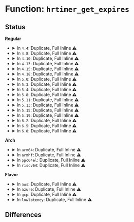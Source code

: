 # Function: <code>hrtimer_get_expires</code>

## Status
<b>Regular</b>
<ul>
<li>
<details>
<summary>In <code>4.4</code>: Duplicate, Full Inline ⚠️</summary>

**Collision:** Static Duplication

**Inline:** Full

**Transformation:** False

**Instances:**

```
In kernel/softirq.c (0)
Location: include/linux/hrtimer.h:247
Inline: True
```
```
In kernel/signal.c (0)
Location: include/linux/hrtimer.h:247
Inline: True
```
```
In kernel/sched/core.c (0)
Location: include/linux/hrtimer.h:247
Inline: True
```
```
In kernel/sched/fair.c (0)
Location: include/linux/hrtimer.h:247
Inline: True
```
```
In kernel/sched/rt.c (0)
Location: include/linux/hrtimer.h:247
Inline: True
```
```
In kernel/locking/rtmutex.c (0)
Location: include/linux/hrtimer.h:247
Inline: True
```
```
In kernel/time/timer.c (0)
Location: include/linux/hrtimer.h:247
Inline: True
```
```
In kernel/time/hrtimer.c (0)
Location: include/linux/hrtimer.h:247
Inline: True
```
```
In kernel/time/posix-timers.c (0)
Location: include/linux/hrtimer.h:247
Inline: True
```
```
In kernel/time/timer_list.c (0)
Location: include/linux/hrtimer.h:247
Inline: True
```
```
In kernel/time/alarmtimer.c (0)
Location: include/linux/hrtimer.h:247
Inline: True
```
```
In kernel/time/tick-sched.c (0)
Location: include/linux/hrtimer.h:247
Inline: True
```
```
In kernel/futex.c (0)
Location: include/linux/hrtimer.h:247
Inline: True
```
```
In kernel/events/core.c (0)
Location: include/linux/hrtimer.h:247
Inline: True
```
```
In fs/timerfd.c (0)
Location: include/linux/hrtimer.h:247
Inline: True
```
</details>
</li>
<li>
<details>
<summary>In <code>4.8</code>: Duplicate, Full Inline ⚠️</summary>

**Collision:** Static Duplication

**Inline:** Full

**Transformation:** False

**Instances:**

```
In kernel/softirq.c (0)
Location: include/linux/hrtimer.h:247
Inline: True
```
```
In kernel/signal.c (0)
Location: include/linux/hrtimer.h:247
Inline: True
```
```
In kernel/sched/core.c (0)
Location: include/linux/hrtimer.h:247
Inline: True
```
```
In kernel/sched/fair.c (0)
Location: include/linux/hrtimer.h:247
Inline: True
```
```
In kernel/sched/rt.c (0)
Location: include/linux/hrtimer.h:247
Inline: True
```
```
In kernel/locking/rtmutex.c (0)
Location: include/linux/hrtimer.h:247
Inline: True
```
```
In kernel/time/timer.c (0)
Location: include/linux/hrtimer.h:247
Inline: True
```
```
In kernel/time/hrtimer.c (0)
Location: include/linux/hrtimer.h:247
Inline: True
```
```
In kernel/time/posix-timers.c (0)
Location: include/linux/hrtimer.h:247
Inline: True
```
```
In kernel/time/timer_list.c (0)
Location: include/linux/hrtimer.h:247
Inline: True
```
```
In kernel/time/alarmtimer.c (0)
Location: include/linux/hrtimer.h:247
Inline: True
```
```
In kernel/time/tick-sched.c (0)
Location: include/linux/hrtimer.h:247
Inline: True
```
```
In kernel/futex.c (0)
Location: include/linux/hrtimer.h:247
Inline: True
```
```
In kernel/events/core.c (0)
Location: include/linux/hrtimer.h:247
Inline: True
```
```
In fs/timerfd.c (0)
Location: include/linux/hrtimer.h:247
Inline: True
```
</details>
</li>
<li>
<details>
<summary>In <code>4.10</code>: Duplicate, Full Inline ⚠️</summary>

**Collision:** Static Duplication

**Inline:** Full

**Transformation:** False

**Instances:**

```
In kernel/softirq.c (0)
Location: include/linux/hrtimer.h:247
Inline: True
```
```
In kernel/signal.c (0)
Location: include/linux/hrtimer.h:247
Inline: True
```
```
In kernel/sched/core.c (0)
Location: include/linux/hrtimer.h:247
Inline: True
```
```
In kernel/sched/fair.c (0)
Location: include/linux/hrtimer.h:247
Inline: True
```
```
In kernel/sched/rt.c (0)
Location: include/linux/hrtimer.h:247
Inline: True
```
```
In kernel/locking/rtmutex.c (0)
Location: include/linux/hrtimer.h:247
Inline: True
```
```
In kernel/time/timer.c (0)
Location: include/linux/hrtimer.h:247
Inline: True
```
```
In kernel/time/hrtimer.c (0)
Location: include/linux/hrtimer.h:247
Inline: True
```
```
In kernel/time/timer_list.c (0)
Location: include/linux/hrtimer.h:247
Inline: True
```
```
In kernel/time/alarmtimer.c (0)
Location: include/linux/hrtimer.h:247
Inline: True
```
```
In kernel/time/posix-timers.c (0)
Location: include/linux/hrtimer.h:247
Inline: True
```
```
In kernel/time/tick-sched.c (0)
Location: include/linux/hrtimer.h:247
Inline: True
```
```
In kernel/futex.c (0)
Location: include/linux/hrtimer.h:247
Inline: True
```
```
In kernel/events/core.c (0)
Location: include/linux/hrtimer.h:247
Inline: True
```
```
In fs/timerfd.c (0)
Location: include/linux/hrtimer.h:247
Inline: True
```
```
In block/blk-mq.c (0)
Location: include/linux/hrtimer.h:247
Inline: True
```
</details>
</li>
<li>
<details>
<summary>In <code>4.13</code>: Duplicate, Full Inline ⚠️</summary>

**Collision:** Static Duplication

**Inline:** Full

**Transformation:** False

**Instances:**

```
In kernel/softirq.c (0)
Location: include/linux/hrtimer.h:235
Inline: True
```
```
In kernel/signal.c (0)
Location: include/linux/hrtimer.h:235
Inline: True
```
```
In kernel/sched/core.c (0)
Location: include/linux/hrtimer.h:235
Inline: True
```
```
In kernel/sched/fair.c (0)
Location: include/linux/hrtimer.h:235
Inline: True
```
```
In kernel/sched/rt.c (0)
Location: include/linux/hrtimer.h:235
Inline: True
```
```
In kernel/locking/rtmutex.c (0)
Location: include/linux/hrtimer.h:235
Inline: True
```
```
In kernel/time/timer.c (0)
Location: include/linux/hrtimer.h:235
Inline: True
```
```
In kernel/time/hrtimer.c (0)
Location: include/linux/hrtimer.h:235
Inline: True
```
```
In kernel/time/timer_list.c (0)
Location: include/linux/hrtimer.h:235
Inline: True
```
```
In kernel/time/alarmtimer.c (0)
Location: include/linux/hrtimer.h:235
Inline: True
```
```
In kernel/time/posix-timers.c (0)
Location: include/linux/hrtimer.h:235
Inline: True
```
```
In kernel/time/tick-sched.c (0)
Location: include/linux/hrtimer.h:235
Inline: True
```
```
In kernel/futex.c (0)
Location: include/linux/hrtimer.h:235
Inline: True
```
```
In kernel/events/core.c (0)
Location: include/linux/hrtimer.h:235
Inline: True
```
```
In fs/timerfd.c (0)
Location: include/linux/hrtimer.h:235
Inline: True
```
```
In block/blk-mq.c (0)
Location: include/linux/hrtimer.h:235
Inline: True
```
</details>
</li>
<li>
<details>
<summary>In <code>4.15</code>: Duplicate, Full Inline ⚠️</summary>

**Collision:** Static Duplication

**Inline:** Full

**Transformation:** False

**Instances:**

```
In kernel/softirq.c (0)
Location: include/linux/hrtimer.h:235
Inline: True
```
```
In kernel/signal.c (0)
Location: include/linux/hrtimer.h:235
Inline: True
```
```
In kernel/sched/core.c (0)
Location: include/linux/hrtimer.h:235
Inline: True
```
```
In kernel/sched/fair.c (0)
Location: include/linux/hrtimer.h:235
Inline: True
```
```
In kernel/sched/rt.c (0)
Location: include/linux/hrtimer.h:235
Inline: True
```
```
In kernel/locking/rtmutex.c (0)
Location: include/linux/hrtimer.h:235
Inline: True
```
```
In kernel/time/timer.c (0)
Location: include/linux/hrtimer.h:235
Inline: True
```
```
In kernel/time/hrtimer.c (0)
Location: include/linux/hrtimer.h:235
Inline: True
```
```
In kernel/time/timer_list.c (0)
Location: include/linux/hrtimer.h:235
Inline: True
```
```
In kernel/time/alarmtimer.c (0)
Location: include/linux/hrtimer.h:235
Inline: True
```
```
In kernel/time/posix-timers.c (0)
Location: include/linux/hrtimer.h:235
Inline: True
```
```
In kernel/time/tick-sched.c (0)
Location: include/linux/hrtimer.h:235
Inline: True
```
```
In kernel/futex.c (0)
Location: include/linux/hrtimer.h:235
Inline: True
```
```
In kernel/events/core.c (0)
Location: include/linux/hrtimer.h:235
Inline: True
```
```
In fs/timerfd.c (0)
Location: include/linux/hrtimer.h:235
Inline: True
```
```
In block/blk-mq.c (0)
Location: include/linux/hrtimer.h:235
Inline: True
```
</details>
</li>
<li>
<details>
<summary>In <code>4.18</code>: Duplicate, Full Inline ⚠️</summary>

**Collision:** Static Duplication

**Inline:** Full

**Transformation:** False

**Instances:**

```
In kernel/softirq.c (0)
Location: include/linux/hrtimer.h:259
Inline: True
```
```
In kernel/signal.c (0)
Location: include/linux/hrtimer.h:259
Inline: True
```
```
In kernel/sched/core.c (0)
Location: include/linux/hrtimer.h:259
Inline: True
```
```
In kernel/sched/fair.c (0)
Location: include/linux/hrtimer.h:259
Inline: True
```
```
In kernel/sched/rt.c (0)
Location: include/linux/hrtimer.h:259
Inline: True
```
```
In kernel/locking/rtmutex.c (0)
Location: include/linux/hrtimer.h:259
Inline: True
```
```
In kernel/time/timer.c (0)
Location: include/linux/hrtimer.h:259
Inline: True
```
```
In kernel/time/hrtimer.c (0)
Location: include/linux/hrtimer.h:259
Inline: True
```
```
In kernel/time/timer_list.c (0)
Location: include/linux/hrtimer.h:259
Inline: True
```
```
In kernel/time/alarmtimer.c (0)
Location: include/linux/hrtimer.h:259
Inline: True
```
```
In kernel/time/posix-timers.c (0)
Location: include/linux/hrtimer.h:259
Inline: True
```
```
In kernel/time/tick-sched.c (0)
Location: include/linux/hrtimer.h:259
Inline: True
```
```
In kernel/futex.c (0)
Location: include/linux/hrtimer.h:259
Inline: True
```
```
In kernel/events/core.c (0)
Location: include/linux/hrtimer.h:259
Inline: True
```
```
In fs/timerfd.c (0)
Location: include/linux/hrtimer.h:259
Inline: True
```
```
In block/blk-mq.c (0)
Location: include/linux/hrtimer.h:259
Inline: True
```
</details>
</li>
<li>
<details>
<summary>In <code>5.0</code>: Duplicate, Full Inline ⚠️</summary>

**Collision:** Static Duplication

**Inline:** Full

**Transformation:** False

**Instances:**

```
In kernel/softirq.c (0)
Location: include/linux/hrtimer.h:256
Inline: True
```
```
In kernel/signal.c (0)
Location: include/linux/hrtimer.h:256
Inline: True
```
```
In kernel/sched/core.c (0)
Location: include/linux/hrtimer.h:256
Inline: True
```
```
In kernel/sched/fair.c (0)
Location: include/linux/hrtimer.h:256
Inline: True
```
```
In kernel/sched/rt.c (0)
Location: include/linux/hrtimer.h:256
Inline: True
```
```
In kernel/locking/rtmutex.c (0)
Location: include/linux/hrtimer.h:256
Inline: True
```
```
In kernel/time/timer.c (0)
Location: include/linux/hrtimer.h:256
Inline: True
```
```
In kernel/time/hrtimer.c (0)
Location: include/linux/hrtimer.h:256
Inline: True
```
```
In kernel/time/timer_list.c (0)
Location: include/linux/hrtimer.h:256
Inline: True
```
```
In kernel/time/alarmtimer.c (0)
Location: include/linux/hrtimer.h:256
Inline: True
```
```
In kernel/time/posix-timers.c (0)
Location: include/linux/hrtimer.h:256
Inline: True
```
```
In kernel/time/tick-sched.c (0)
Location: include/linux/hrtimer.h:256
Inline: True
```
```
In kernel/futex.c (0)
Location: include/linux/hrtimer.h:256
Inline: True
```
```
In kernel/events/core.c (0)
Location: include/linux/hrtimer.h:256
Inline: True
```
```
In fs/timerfd.c (0)
Location: include/linux/hrtimer.h:256
Inline: True
```
```
In block/blk-mq.c (0)
Location: include/linux/hrtimer.h:256
Inline: True
```
</details>
</li>
<li>
<details>
<summary>In <code>5.3</code>: Duplicate, Full Inline ⚠️</summary>

**Collision:** Static Duplication

**Inline:** Full

**Transformation:** False

**Instances:**

```
In kernel/signal.c (0)
Location: include/linux/hrtimer.h:256
Inline: True
```
```
In kernel/sched/core.c (0)
Location: include/linux/hrtimer.h:256
Inline: True
```
```
In kernel/sched/fair.c (0)
Location: include/linux/hrtimer.h:256
Inline: True
```
```
In kernel/sched/rt.c (0)
Location: include/linux/hrtimer.h:256
Inline: True
```
```
In kernel/locking/rtmutex.c (0)
Location: include/linux/hrtimer.h:256
Inline: True
```
```
In kernel/time/timer.c (0)
Location: include/linux/hrtimer.h:256
Inline: True
```
```
In kernel/time/hrtimer.c (0)
Location: include/linux/hrtimer.h:256
Inline: True
```
```
In kernel/time/timer_list.c (0)
Location: include/linux/hrtimer.h:256
Inline: True
```
```
In kernel/time/alarmtimer.c (0)
Location: include/linux/hrtimer.h:256
Inline: True
```
```
In kernel/time/posix-timers.c (0)
Location: include/linux/hrtimer.h:256
Inline: True
```
```
In kernel/time/tick-sched.c (0)
Location: include/linux/hrtimer.h:256
Inline: True
```
```
In kernel/futex.c (0)
Location: include/linux/hrtimer.h:256
Inline: True
```
```
In kernel/events/core.c (0)
Location: include/linux/hrtimer.h:256
Inline: True
```
```
In fs/timerfd.c (0)
Location: include/linux/hrtimer.h:256
Inline: True
```
```
In block/blk-mq.c (0)
Location: include/linux/hrtimer.h:256
Inline: True
```
</details>
</li>
<li>
<details>
<summary>In <code>5.4</code>: Duplicate, Full Inline ⚠️</summary>

**Collision:** Static Duplication

**Inline:** Full

**Transformation:** False

**Instances:**

```
In kernel/signal.c (0)
Location: include/linux/hrtimer.h:275
Inline: True
```
```
In kernel/sched/core.c (0)
Location: include/linux/hrtimer.h:275
Inline: True
```
```
In kernel/sched/fair.c (0)
Location: include/linux/hrtimer.h:275
Inline: True
```
```
In kernel/sched/rt.c (0)
Location: include/linux/hrtimer.h:275
Inline: True
```
```
In kernel/locking/rtmutex.c (0)
Location: include/linux/hrtimer.h:275
Inline: True
```
```
In kernel/time/timer.c (0)
Location: include/linux/hrtimer.h:275
Inline: True
```
```
In kernel/time/hrtimer.c (0)
Location: include/linux/hrtimer.h:275
Inline: True
```
```
In kernel/time/timer_list.c (0)
Location: include/linux/hrtimer.h:275
Inline: True
```
```
In kernel/time/alarmtimer.c (0)
Location: include/linux/hrtimer.h:275
Inline: True
```
```
In kernel/time/posix-timers.c (0)
Location: include/linux/hrtimer.h:275
Inline: True
```
```
In kernel/time/tick-sched.c (0)
Location: include/linux/hrtimer.h:275
Inline: True
```
```
In kernel/events/core.c (0)
Location: include/linux/hrtimer.h:275
Inline: True
```
```
In fs/timerfd.c (0)
Location: include/linux/hrtimer.h:275
Inline: True
```
</details>
</li>
<li>
<details>
<summary>In <code>5.8</code>: Duplicate, Full Inline ⚠️</summary>

**Collision:** Static Duplication

**Inline:** Full

**Transformation:** False

**Instances:**

```
In kernel/signal.c (ffffffff810b904d)
Location: include/linux/hrtimer.h:275
Inline: True
Inline callers:
  - kernel/signal.c:dequeue_signal
```
```
In kernel/sched/core.c (ffffffff810ddd29)
Location: include/linux/hrtimer.h:275
Inline: True
Inline callers:
  - kernel/sched/core.c:__hrtick_start
```
```
In kernel/sched/fair.c (ffffffff810e922c)
Location: include/linux/hrtimer.h:275
Inline: True
```
```
In kernel/sched/rt.c (ffffffff810f83b7)
Location: include/linux/hrtimer.h:275
Inline: True
Inline callers:
  - kernel/sched/rt.c:__enqueue_rt_entity
```
```
In kernel/locking/rtmutex.c (ffffffff81bcb3c2)
Location: include/linux/hrtimer.h:275
Inline: True
Inline callers:
  - kernel/locking/rtmutex.c:rt_mutex_slowlock
```
```
In kernel/time/timer.c (ffffffff81143375)
Location: include/linux/hrtimer.h:275
Inline: True
Inline callers:
  - kernel/time/timer.c:perf_trace_hrtimer_start
  - kernel/time/timer.c:trace_event_raw_event_hrtimer_start
```
```
In kernel/time/hrtimer.c (ffffffff81bcb9e4)
Location: include/linux/hrtimer.h:275
Inline: True
Inline callers:
  - kernel/time/hrtimer.c:do_nanosleep
  - kernel/time/hrtimer.c:__hrtimer_start_range_ns
  - kernel/time/hrtimer.c:__hrtimer_start_range_ns
  - kernel/time/hrtimer.c:hrtimer_forward
  - kernel/time/hrtimer.c:hrtimer_reprogram
  - kernel/time/hrtimer.c:__hrtimer_next_event_base
```
```
In kernel/time/timer_list.c (ffffffff8114ceae)
Location: include/linux/hrtimer.h:275
Inline: True
Inline callers:
  - kernel/time/timer_list.c:print_active_timers
```
```
In kernel/time/alarmtimer.c (0)
Location: include/linux/hrtimer.h:275
Inline: True
```
```
In kernel/time/posix-timers.c (ffffffff81150207)
Location: include/linux/hrtimer.h:275
Inline: True
Inline callers:
  - kernel/time/posix-timers.c:common_hrtimer_rearm
```
```
In kernel/time/tick-sched.c (ffffffff8115963c)
Location: include/linux/hrtimer.h:275
Inline: True
Inline callers:
  - kernel/time/tick-sched.c:tick_setup_sched_timer
  - kernel/time/tick-sched.c:tick_nohz_switch_to_nohz
  - kernel/time/tick-sched.c:tick_nohz_handler
  - kernel/time/tick-sched.c:tick_nohz_stop_tick
  - kernel/time/tick-sched.c:tick_nohz_stop_tick
  - kernel/time/tick-sched.c:tick_nohz_restart
  - kernel/time/tick-sched.c:tick_nohz_restart
```
```
In kernel/events/core.c (ffffffff81231d6e)
Location: include/linux/hrtimer.h:275
Inline: True
Inline callers:
  - kernel/events/core.c:perf_mux_hrtimer_restart
```
```
In fs/timerfd.c (ffffffff81370906)
Location: include/linux/hrtimer.h:275
Inline: True
Inline callers:
  - fs/timerfd.c:do_timerfd_gettime
  - fs/timerfd.c:timerfd_read
```
</details>
</li>
<li>
<details>
<summary>In <code>5.11</code>: Duplicate, Full Inline ⚠️</summary>

**Collision:** Static Duplication

**Inline:** Full

**Transformation:** False

**Instances:**

```
In kernel/signal.c (ffffffff810b42fd)
Location: include/linux/hrtimer.h:276
Inline: True
Inline callers:
  - kernel/signal.c:dequeue_signal
```
```
In kernel/sched/fair.c (ffffffff810e6fdc)
Location: include/linux/hrtimer.h:276
Inline: True
```
```
In kernel/sched/rt.c (ffffffff810f65c7)
Location: include/linux/hrtimer.h:276
Inline: True
Inline callers:
  - kernel/sched/rt.c:__enqueue_rt_entity
```
```
In kernel/locking/rtmutex.c (ffffffff81c44262)
Location: include/linux/hrtimer.h:276
Inline: True
Inline callers:
  - kernel/locking/rtmutex.c:rt_mutex_slowlock
```
```
In kernel/time/timer.c (ffffffff8113f9e5)
Location: include/linux/hrtimer.h:276
Inline: True
Inline callers:
  - kernel/time/timer.c:perf_trace_hrtimer_start
  - kernel/time/timer.c:trace_event_raw_event_hrtimer_start
```
```
In kernel/time/hrtimer.c (ffffffff81c44864)
Location: include/linux/hrtimer.h:276
Inline: True
Inline callers:
  - kernel/time/hrtimer.c:do_nanosleep
  - kernel/time/hrtimer.c:__hrtimer_start_range_ns
  - kernel/time/hrtimer.c:__hrtimer_start_range_ns
  - kernel/time/hrtimer.c:hrtimer_forward
  - kernel/time/hrtimer.c:hrtimer_reprogram
  - kernel/time/hrtimer.c:__hrtimer_next_event_base
```
```
In kernel/time/timer_list.c (ffffffff811490cc)
Location: include/linux/hrtimer.h:276
Inline: True
Inline callers:
  - kernel/time/timer_list.c:print_active_timers
```
```
In kernel/time/alarmtimer.c (0)
Location: include/linux/hrtimer.h:276
Inline: True
```
```
In kernel/time/posix-timers.c (ffffffff8114c487)
Location: include/linux/hrtimer.h:276
Inline: True
Inline callers:
  - kernel/time/posix-timers.c:common_hrtimer_rearm
```
```
In kernel/time/tick-sched.c (ffffffff811555f8)
Location: include/linux/hrtimer.h:276
Inline: True
Inline callers:
  - kernel/time/tick-sched.c:tick_setup_sched_timer
  - kernel/time/tick-sched.c:tick_nohz_switch_to_nohz
  - kernel/time/tick-sched.c:tick_nohz_handler
  - kernel/time/tick-sched.c:tick_nohz_stop_tick
  - kernel/time/tick-sched.c:tick_nohz_stop_tick
  - kernel/time/tick-sched.c:tick_nohz_restart
  - kernel/time/tick-sched.c:tick_nohz_restart
```
```
In kernel/events/core.c (ffffffff8123b9de)
Location: include/linux/hrtimer.h:276
Inline: True
Inline callers:
  - kernel/events/core.c:perf_mux_hrtimer_restart
```
```
In fs/timerfd.c (ffffffff8137e689)
Location: include/linux/hrtimer.h:276
Inline: True
Inline callers:
  - fs/timerfd.c:do_timerfd_gettime
  - fs/timerfd.c:timerfd_read
```
</details>
</li>
<li>
<details>
<summary>In <code>5.13</code>: Duplicate, Full Inline ⚠️</summary>

**Collision:** Static Duplication

**Inline:** Full

**Transformation:** False

**Instances:**

```
In kernel/signal.c (ffffffff810b5f0d)
Location: include/linux/hrtimer.h:276
Inline: True
Inline callers:
  - kernel/signal.c:dequeue_signal
```
```
In kernel/sched/fair.c (ffffffff810e908c)
Location: include/linux/hrtimer.h:276
Inline: True
```
```
In kernel/sched/rt.c (ffffffff810f85e4)
Location: include/linux/hrtimer.h:276
Inline: True
Inline callers:
  - kernel/sched/rt.c:__enqueue_rt_entity
```
```
In kernel/locking/rtmutex.c (0)
Location: include/linux/hrtimer.h:276
Inline: True
```
```
In kernel/time/timer.c (ffffffff81140be5)
Location: include/linux/hrtimer.h:276
Inline: True
Inline callers:
  - kernel/time/timer.c:perf_trace_hrtimer_start
  - kernel/time/timer.c:trace_event_raw_event_hrtimer_start
```
```
In kernel/time/hrtimer.c (ffffffff81c37ad4)
Location: include/linux/hrtimer.h:276
Inline: True
Inline callers:
  - kernel/time/hrtimer.c:do_nanosleep
  - kernel/time/hrtimer.c:__hrtimer_start_range_ns
  - kernel/time/hrtimer.c:__hrtimer_start_range_ns
  - kernel/time/hrtimer.c:hrtimer_forward
  - kernel/time/hrtimer.c:hrtimer_reprogram
  - kernel/time/hrtimer.c:__hrtimer_next_event_base
```
```
In kernel/time/timer_list.c (ffffffff8114a69b)
Location: include/linux/hrtimer.h:276
Inline: True
Inline callers:
  - kernel/time/timer_list.c:print_cpu
```
```
In kernel/time/alarmtimer.c (0)
Location: include/linux/hrtimer.h:276
Inline: True
```
```
In kernel/time/posix-timers.c (ffffffff8114d947)
Location: include/linux/hrtimer.h:276
Inline: True
Inline callers:
  - kernel/time/posix-timers.c:common_hrtimer_rearm
```
```
In kernel/time/tick-sched.c (ffffffff81156b8e)
Location: include/linux/hrtimer.h:276
Inline: True
Inline callers:
  - kernel/time/tick-sched.c:tick_check_oneshot_change
  - kernel/time/tick-sched.c:tick_setup_sched_timer
  - kernel/time/tick-sched.c:tick_nohz_handler
  - kernel/time/tick-sched.c:tick_nohz_stop_tick
  - kernel/time/tick-sched.c:tick_nohz_stop_tick
  - kernel/time/tick-sched.c:tick_nohz_restart
  - kernel/time/tick-sched.c:tick_nohz_restart
```
```
In kernel/events/core.c (ffffffff81240dbe)
Location: include/linux/hrtimer.h:276
Inline: True
Inline callers:
  - kernel/events/core.c:perf_mux_hrtimer_restart
```
```
In fs/timerfd.c (ffffffff81385309)
Location: include/linux/hrtimer.h:276
Inline: True
Inline callers:
  - fs/timerfd.c:do_timerfd_gettime
  - fs/timerfd.c:timerfd_read
```
</details>
</li>
<li>
<details>
<summary>In <code>5.15</code>: Duplicate, Full Inline ⚠️</summary>

**Collision:** Static Duplication

**Inline:** Full

**Transformation:** False

**Instances:**

```
In kernel/signal.c (ffffffff810c8d9c)
Location: include/linux/hrtimer.h:276
Inline: True
Inline callers:
  - kernel/signal.c:dequeue_signal
```
```
In kernel/sched/fair.c (ffffffff811008bc)
Location: include/linux/hrtimer.h:276
Inline: True
```
```
In kernel/sched/rt.c (ffffffff81113c67)
Location: include/linux/hrtimer.h:276
Inline: True
Inline callers:
  - kernel/sched/rt.c:enqueue_task_rt
  - kernel/sched/rt.c:update_curr_rt
```
```
In kernel/time/timer.c (ffffffff811640a5)
Location: include/linux/hrtimer.h:276
Inline: True
Inline callers:
  - kernel/time/timer.c:perf_trace_hrtimer_start
  - kernel/time/timer.c:trace_event_raw_event_hrtimer_start
```
```
In kernel/time/hrtimer.c (ffffffff81d56342)
Location: include/linux/hrtimer.h:276
Inline: True
Inline callers:
  - kernel/time/hrtimer.c:do_nanosleep
  - kernel/time/hrtimer.c:__hrtimer_start_range_ns
  - kernel/time/hrtimer.c:__hrtimer_start_range_ns
  - kernel/time/hrtimer.c:hrtimer_forward
  - kernel/time/hrtimer.c:hrtimer_reprogram
  - kernel/time/hrtimer.c:__hrtimer_next_event_base
```
```
In kernel/time/timer_list.c (ffffffff8116e3a9)
Location: include/linux/hrtimer.h:276
Inline: True
Inline callers:
  - kernel/time/timer_list.c:print_cpu
```
```
In kernel/time/alarmtimer.c (0)
Location: include/linux/hrtimer.h:276
Inline: True
```
```
In kernel/time/posix-timers.c (ffffffff811717d7)
Location: include/linux/hrtimer.h:276
Inline: True
Inline callers:
  - kernel/time/posix-timers.c:common_hrtimer_rearm
```
```
In kernel/time/tick-sched.c (ffffffff8117b917)
Location: include/linux/hrtimer.h:276
Inline: True
Inline callers:
  - kernel/time/tick-sched.c:tick_check_oneshot_change
  - kernel/time/tick-sched.c:tick_setup_sched_timer
  - kernel/time/tick-sched.c:tick_nohz_handler
  - kernel/time/tick-sched.c:tick_nohz_stop_tick
  - kernel/time/tick-sched.c:tick_nohz_stop_tick
  - kernel/time/tick-sched.c:tick_nohz_stop_tick
  - kernel/time/tick-sched.c:tick_nohz_restart
  - kernel/time/tick-sched.c:tick_nohz_restart
```
```
In kernel/events/core.c (ffffffff8127b7ae)
Location: include/linux/hrtimer.h:276
Inline: True
Inline callers:
  - kernel/events/core.c:perf_mux_hrtimer_restart
```
```
In fs/timerfd.c (ffffffff813d2589)
Location: include/linux/hrtimer.h:276
Inline: True
Inline callers:
  - fs/timerfd.c:do_timerfd_gettime
  - fs/timerfd.c:timerfd_read
```
</details>
</li>
<li>
<details>
<summary>In <code>5.19</code>: Duplicate, Full Inline ⚠️</summary>

**Collision:** Static Duplication

**Inline:** Full

**Transformation:** False

**Instances:**

```
In kernel/signal.c (ffffffff810e032e)
Location: include/linux/hrtimer.h:276
Inline: True
Inline callers:
  - kernel/signal.c:dequeue_signal
```
```
In kernel/sched/fair.c (ffffffff8111b89c)
Location: include/linux/hrtimer.h:276
Inline: True
```
```
In kernel/sched/build_policy.c (ffffffff81131371)
Location: include/linux/hrtimer.h:276
Inline: True
Inline callers:
  - kernel/sched/build_policy.c:enqueue_task_rt
  - kernel/sched/build_policy.c:update_curr_rt
```
```
In kernel/time/timer.c (ffffffff81197261)
Location: include/linux/hrtimer.h:276
Inline: True
Inline callers:
  - kernel/time/timer.c:perf_trace_hrtimer_start
  - kernel/time/timer.c:trace_event_raw_event_hrtimer_start
```
```
In kernel/time/hrtimer.c (ffffffff81f28550)
Location: include/linux/hrtimer.h:276
Inline: True
Inline callers:
  - kernel/time/hrtimer.c:do_nanosleep
  - kernel/time/hrtimer.c:__hrtimer_start_range_ns
  - kernel/time/hrtimer.c:__hrtimer_start_range_ns
  - kernel/time/hrtimer.c:hrtimer_forward
  - kernel/time/hrtimer.c:hrtimer_reprogram
  - kernel/time/hrtimer.c:__hrtimer_next_event_base
```
```
In kernel/time/timer_list.c (ffffffff811a268b)
Location: include/linux/hrtimer.h:276
Inline: True
Inline callers:
  - kernel/time/timer_list.c:print_cpu
```
```
In kernel/time/alarmtimer.c (0)
Location: include/linux/hrtimer.h:276
Inline: True
```
```
In kernel/time/posix-timers.c (ffffffff811a6297)
Location: include/linux/hrtimer.h:276
Inline: True
Inline callers:
  - kernel/time/posix-timers.c:common_hrtimer_rearm
```
```
In kernel/time/tick-sched.c (ffffffff811b0fb8)
Location: include/linux/hrtimer.h:276
Inline: True
Inline callers:
  - kernel/time/tick-sched.c:tick_check_oneshot_change
  - kernel/time/tick-sched.c:tick_setup_sched_timer
  - kernel/time/tick-sched.c:tick_nohz_handler
  - kernel/time/tick-sched.c:tick_nohz_stop_tick
  - kernel/time/tick-sched.c:tick_nohz_stop_tick
  - kernel/time/tick-sched.c:tick_nohz_stop_tick
  - kernel/time/tick-sched.c:tick_nohz_restart
  - kernel/time/tick-sched.c:tick_nohz_restart
```
```
In kernel/events/core.c (ffffffff812cf69f)
Location: include/linux/hrtimer.h:276
Inline: True
Inline callers:
  - kernel/events/core.c:perf_mux_hrtimer_restart
```
```
In fs/timerfd.c (ffffffff8145c12c)
Location: include/linux/hrtimer.h:276
Inline: True
Inline callers:
  - fs/timerfd.c:do_timerfd_gettime
  - fs/timerfd.c:timerfd_read
```
</details>
</li>
<li>
<details>
<summary>In <code>6.2</code>: Duplicate, Full Inline ⚠️</summary>

**Collision:** Static Duplication

**Inline:** Full

**Transformation:** False

**Instances:**

```
In kernel/signal.c (ffffffff811009be)
Location: include/linux/hrtimer.h:276
Inline: True
Inline callers:
  - kernel/signal.c:dequeue_signal
```
```
In kernel/sched/fair.c (ffffffff811433cc)
Location: include/linux/hrtimer.h:276
Inline: True
```
```
In kernel/sched/build_policy.c (ffffffff8115b2eb)
Location: include/linux/hrtimer.h:276
Inline: True
Inline callers:
  - kernel/sched/build_policy.c:enqueue_task_rt
  - kernel/sched/build_policy.c:update_curr_rt
```
```
In kernel/time/timer.c (ffffffff811d53ae)
Location: include/linux/hrtimer.h:276
Inline: True
Inline callers:
  - kernel/time/timer.c:perf_trace_hrtimer_start
  - kernel/time/timer.c:trace_event_raw_event_hrtimer_start
```
```
In kernel/time/hrtimer.c (ffffffff820d41d0)
Location: include/linux/hrtimer.h:276
Inline: True
Inline callers:
  - kernel/time/hrtimer.c:do_nanosleep
  - kernel/time/hrtimer.c:__hrtimer_start_range_ns
  - kernel/time/hrtimer.c:__hrtimer_start_range_ns
  - kernel/time/hrtimer.c:hrtimer_forward
  - kernel/time/hrtimer.c:hrtimer_reprogram
  - kernel/time/hrtimer.c:__hrtimer_next_event_base
```
```
In kernel/time/timer_list.c (ffffffff811e1bdb)
Location: include/linux/hrtimer.h:276
Inline: True
Inline callers:
  - kernel/time/timer_list.c:print_cpu
```
```
In kernel/time/alarmtimer.c (0)
Location: include/linux/hrtimer.h:276
Inline: True
```
```
In kernel/time/posix-timers.c (ffffffff811e5de7)
Location: include/linux/hrtimer.h:276
Inline: True
Inline callers:
  - kernel/time/posix-timers.c:common_hrtimer_rearm
```
```
In kernel/time/tick-sched.c (ffffffff811f1bf8)
Location: include/linux/hrtimer.h:276
Inline: True
Inline callers:
  - kernel/time/tick-sched.c:tick_check_oneshot_change
  - kernel/time/tick-sched.c:tick_setup_sched_timer
  - kernel/time/tick-sched.c:tick_nohz_handler
  - kernel/time/tick-sched.c:tick_nohz_stop_tick
  - kernel/time/tick-sched.c:tick_nohz_stop_tick
  - kernel/time/tick-sched.c:tick_nohz_stop_tick
  - kernel/time/tick-sched.c:tick_nohz_restart
  - kernel/time/tick-sched.c:tick_nohz_restart
```
```
In kernel/events/core.c (ffffffff81337632)
Location: include/linux/hrtimer.h:276
Inline: True
Inline callers:
  - kernel/events/core.c:perf_mux_hrtimer_restart
```
```
In fs/timerfd.c (ffffffff814eb7fc)
Location: include/linux/hrtimer.h:276
Inline: True
Inline callers:
  - fs/timerfd.c:do_timerfd_gettime
  - fs/timerfd.c:timerfd_read
```
</details>
</li>
<li>
<details>
<summary>In <code>6.5</code>: Duplicate, Full Inline ⚠️</summary>

**Collision:** Static Duplication

**Inline:** Full

**Transformation:** False

**Instances:**

```
In kernel/signal.c (ffffffff8110cac1)
Location: include/linux/hrtimer.h:276
Inline: True
Inline callers:
  - kernel/signal.c:dequeue_signal
```
```
In kernel/sched/fair.c (ffffffff8115339c)
Location: include/linux/hrtimer.h:276
Inline: True
```
```
In kernel/sched/build_policy.c (ffffffff8116b522)
Location: include/linux/hrtimer.h:276
Inline: True
Inline callers:
  - kernel/sched/build_policy.c:enqueue_task_rt
  - kernel/sched/build_policy.c:update_curr_rt
```
```
In kernel/time/timer.c (ffffffff811e979e)
Location: include/linux/hrtimer.h:276
Inline: True
Inline callers:
  - kernel/time/timer.c:perf_trace_hrtimer_start
  - kernel/time/timer.c:trace_event_raw_event_hrtimer_start
```
```
In kernel/time/hrtimer.c (ffffffff82158452)
Location: include/linux/hrtimer.h:276
Inline: True
Inline callers:
  - kernel/time/hrtimer.c:do_nanosleep
  - kernel/time/hrtimer.c:__hrtimer_start_range_ns
  - kernel/time/hrtimer.c:__hrtimer_start_range_ns
  - kernel/time/hrtimer.c:hrtimer_forward
  - kernel/time/hrtimer.c:hrtimer_reprogram
  - kernel/time/hrtimer.c:__hrtimer_next_event_base
```
```
In kernel/time/timer_list.c (ffffffff811f613b)
Location: include/linux/hrtimer.h:276
Inline: True
Inline callers:
  - kernel/time/timer_list.c:print_cpu
```
```
In kernel/time/alarmtimer.c (0)
Location: include/linux/hrtimer.h:276
Inline: True
```
```
In kernel/time/posix-timers.c (ffffffff811fa267)
Location: include/linux/hrtimer.h:276
Inline: True
Inline callers:
  - kernel/time/posix-timers.c:common_hrtimer_rearm
```
```
In kernel/time/tick-sched.c (ffffffff812063a3)
Location: include/linux/hrtimer.h:276
Inline: True
Inline callers:
  - kernel/time/tick-sched.c:tick_check_oneshot_change
  - kernel/time/tick-sched.c:tick_setup_sched_timer
  - kernel/time/tick-sched.c:tick_nohz_handler
  - kernel/time/tick-sched.c:tick_nohz_stop_tick
  - kernel/time/tick-sched.c:tick_nohz_stop_tick
  - kernel/time/tick-sched.c:tick_nohz_stop_tick
  - kernel/time/tick-sched.c:tick_nohz_restart
  - kernel/time/tick-sched.c:tick_nohz_restart
```
```
In kernel/events/core.c (ffffffff813683a2)
Location: include/linux/hrtimer.h:276
Inline: True
Inline callers:
  - kernel/events/core.c:perf_mux_hrtimer_restart
```
```
In fs/timerfd.c (ffffffff8152259f)
Location: include/linux/hrtimer.h:276
Inline: True
Inline callers:
  - fs/timerfd.c:do_timerfd_gettime
  - fs/timerfd.c:timerfd_read
```
</details>
</li>
<li>
<details>
<summary>In <code>6.8</code>: Duplicate, Full Inline ⚠️</summary>

**Collision:** Static Duplication

**Inline:** Full

**Transformation:** False

**Instances:**

```
In kernel/signal.c (ffffffff811164a1)
Location: include/linux/hrtimer.h:238
Inline: True
Inline callers:
  - kernel/signal.c:dequeue_signal
```
```
In kernel/sched/fair.c (ffffffff8115f0ac)
Location: include/linux/hrtimer.h:238
Inline: True
```
```
In kernel/sched/build_policy.c (ffffffff81178e20)
Location: include/linux/hrtimer.h:238
Inline: True
Inline callers:
  - kernel/sched/build_policy.c:enqueue_task_rt
  - kernel/sched/build_policy.c:update_curr_rt
```
```
In kernel/time/timer.c (ffffffff811ff62e)
Location: include/linux/hrtimer.h:238
Inline: True
Inline callers:
  - kernel/time/timer.c:perf_trace_hrtimer_start
  - kernel/time/timer.c:trace_event_raw_event_hrtimer_start
```
```
In kernel/time/hrtimer.c (ffffffff8223b2c2)
Location: include/linux/hrtimer.h:238
Inline: True
Inline callers:
  - kernel/time/hrtimer.c:do_nanosleep
  - kernel/time/hrtimer.c:__hrtimer_start_range_ns
  - kernel/time/hrtimer.c:__hrtimer_start_range_ns
  - kernel/time/hrtimer.c:hrtimer_forward
  - kernel/time/hrtimer.c:hrtimer_reprogram
  - kernel/time/hrtimer.c:__hrtimer_next_event_base
```
```
In kernel/time/timer_list.c (ffffffff8120c2db)
Location: include/linux/hrtimer.h:238
Inline: True
Inline callers:
  - kernel/time/timer_list.c:print_cpu
```
```
In kernel/time/alarmtimer.c (0)
Location: include/linux/hrtimer.h:238
Inline: True
```
```
In kernel/time/posix-timers.c (ffffffff81210457)
Location: include/linux/hrtimer.h:238
Inline: True
Inline callers:
  - kernel/time/posix-timers.c:common_hrtimer_rearm
```
```
In kernel/time/tick-sched.c (ffffffff8121d5b3)
Location: include/linux/hrtimer.h:238
Inline: True
Inline callers:
  - kernel/time/tick-sched.c:tick_check_oneshot_change
  - kernel/time/tick-sched.c:tick_setup_sched_timer
  - kernel/time/tick-sched.c:tick_nohz_lowres_handler
  - kernel/time/tick-sched.c:tick_nohz_restart_sched_tick
  - kernel/time/tick-sched.c:tick_nohz_restart_sched_tick
  - kernel/time/tick-sched.c:tick_nohz_stop_tick
  - kernel/time/tick-sched.c:tick_nohz_stop_tick
  - kernel/time/tick-sched.c:tick_nohz_stop_tick
```
```
In kernel/events/core.c (ffffffff813912c2)
Location: include/linux/hrtimer.h:238
Inline: True
Inline callers:
  - kernel/events/core.c:perf_mux_hrtimer_restart
```
```
In fs/timerfd.c (ffffffff81556bbf)
Location: include/linux/hrtimer.h:238
Inline: True
Inline callers:
  - fs/timerfd.c:do_timerfd_gettime
  - fs/timerfd.c:timerfd_read
```
</details>
</li>
</ul>
<b>Arch</b>
<ul>
<li>
<details>
<summary>In <code>arm64</code>: Duplicate, Full Inline ⚠️</summary>

**Collision:** Static Duplication

**Inline:** Full

**Transformation:** False

**Instances:**

```
In kernel/signal.c (0)
Location: include/linux/hrtimer.h:275
Inline: True
```
```
In kernel/sched/core.c (0)
Location: include/linux/hrtimer.h:275
Inline: True
```
```
In kernel/sched/fair.c (0)
Location: include/linux/hrtimer.h:275
Inline: True
```
```
In kernel/sched/rt.c (0)
Location: include/linux/hrtimer.h:275
Inline: True
```
```
In kernel/locking/rtmutex.c (0)
Location: include/linux/hrtimer.h:275
Inline: True
```
```
In kernel/time/timer.c (0)
Location: include/linux/hrtimer.h:275
Inline: True
```
```
In kernel/time/hrtimer.c (0)
Location: include/linux/hrtimer.h:275
Inline: True
```
```
In kernel/time/timer_list.c (0)
Location: include/linux/hrtimer.h:275
Inline: True
```
```
In kernel/time/alarmtimer.c (0)
Location: include/linux/hrtimer.h:275
Inline: True
```
```
In kernel/time/posix-timers.c (0)
Location: include/linux/hrtimer.h:275
Inline: True
```
```
In kernel/time/tick-sched.c (0)
Location: include/linux/hrtimer.h:275
Inline: True
```
```
In kernel/events/core.c (0)
Location: include/linux/hrtimer.h:275
Inline: True
```
```
In fs/timerfd.c (0)
Location: include/linux/hrtimer.h:275
Inline: True
```
</details>
</li>
<li>
<details>
<summary>In <code>armhf</code>: Duplicate, Full Inline ⚠️</summary>

**Collision:** Static Duplication

**Inline:** Full

**Transformation:** False

**Instances:**

```
In kernel/signal.c (c0364b14)
Location: include/linux/hrtimer.h:275
Inline: True
Inline callers:
  - kernel/signal.c:dequeue_signal
```
```
In kernel/sched/core.c (c0382260)
Location: include/linux/hrtimer.h:275
Inline: True
Inline callers:
  - kernel/sched/core.c:__hrtick_restart
```
```
In kernel/sched/fair.c (c0391678)
Location: include/linux/hrtimer.h:275
Inline: True
```
```
In kernel/sched/rt.c (c039d1bc)
Location: include/linux/hrtimer.h:275
Inline: True
Inline callers:
  - kernel/sched/rt.c:__enqueue_rt_entity
```
```
In kernel/locking/rtmutex.c (c0e9db74)
Location: include/linux/hrtimer.h:275
Inline: True
Inline callers:
  - kernel/locking/rtmutex.c:rt_mutex_slowlock
```
```
In kernel/time/timer.c (c03e67f8)
Location: include/linux/hrtimer.h:275
Inline: True
Inline callers:
  - kernel/time/timer.c:perf_trace_hrtimer_start
  - kernel/time/timer.c:trace_event_raw_event_hrtimer_start
```
```
In kernel/time/hrtimer.c (c0e9e374)
Location: include/linux/hrtimer.h:275
Inline: True
Inline callers:
  - kernel/time/hrtimer.c:do_nanosleep
  - kernel/time/hrtimer.c:hrtimer_start_range_ns
  - kernel/time/hrtimer.c:hrtimer_start_range_ns
  - kernel/time/hrtimer.c:hrtimer_forward
  - kernel/time/hrtimer.c:hrtimer_reprogram
  - kernel/time/hrtimer.c:__hrtimer_next_event_base
```
```
In kernel/time/timer_list.c (0)
Location: include/linux/hrtimer.h:275
Inline: True
```
```
In kernel/time/alarmtimer.c (0)
Location: include/linux/hrtimer.h:275
Inline: True
```
```
In kernel/time/posix-timers.c (c03f5d0c)
Location: include/linux/hrtimer.h:275
Inline: True
Inline callers:
  - kernel/time/posix-timers.c:common_hrtimer_rearm
```
```
In kernel/time/tick-sched.c (c03ffef8)
Location: include/linux/hrtimer.h:275
Inline: True
Inline callers:
  - kernel/time/tick-sched.c:tick_check_oneshot_change
  - kernel/time/tick-sched.c:tick_setup_sched_timer
  - kernel/time/tick-sched.c:tick_nohz_handler
  - kernel/time/tick-sched.c:__tick_nohz_idle_restart_tick
  - kernel/time/tick-sched.c:__tick_nohz_idle_restart_tick
  - kernel/time/tick-sched.c:tick_nohz_idle_stop_tick
  - kernel/time/tick-sched.c:tick_nohz_idle_stop_tick
  - kernel/time/tick-sched.c:tick_nohz_idle_stop_tick
```
```
In kernel/events/core.c (c04c1a28)
Location: include/linux/hrtimer.h:275
Inline: True
Inline callers:
  - kernel/events/core.c:perf_mux_hrtimer_restart
```
```
In fs/timerfd.c (c05c9a70)
Location: include/linux/hrtimer.h:275
Inline: True
Inline callers:
  - fs/timerfd.c:do_timerfd_gettime
  - fs/timerfd.c:timerfd_read
```
</details>
</li>
<li>
<details>
<summary>In <code>ppc64el</code>: Duplicate, Full Inline ⚠️</summary>

**Collision:** Static Duplication

**Inline:** Full

**Transformation:** False

**Instances:**

```
In kernel/signal.c (0)
Location: include/linux/hrtimer.h:275
Inline: True
```
```
In kernel/sched/core.c (0)
Location: include/linux/hrtimer.h:275
Inline: True
```
```
In kernel/sched/fair.c (0)
Location: include/linux/hrtimer.h:275
Inline: True
```
```
In kernel/sched/rt.c (0)
Location: include/linux/hrtimer.h:275
Inline: True
```
```
In kernel/locking/rtmutex.c (0)
Location: include/linux/hrtimer.h:275
Inline: True
```
```
In kernel/time/timer.c (0)
Location: include/linux/hrtimer.h:275
Inline: True
```
```
In kernel/time/hrtimer.c (0)
Location: include/linux/hrtimer.h:275
Inline: True
```
```
In kernel/time/timer_list.c (0)
Location: include/linux/hrtimer.h:275
Inline: True
```
```
In kernel/time/alarmtimer.c (0)
Location: include/linux/hrtimer.h:275
Inline: True
```
```
In kernel/time/posix-timers.c (0)
Location: include/linux/hrtimer.h:275
Inline: True
```
```
In kernel/time/tick-sched.c (0)
Location: include/linux/hrtimer.h:275
Inline: True
```
```
In kernel/events/core.c (0)
Location: include/linux/hrtimer.h:275
Inline: True
```
```
In fs/timerfd.c (0)
Location: include/linux/hrtimer.h:275
Inline: True
```
</details>
</li>
<li>
<details>
<summary>In <code>riscv64</code>: Duplicate, Full Inline ⚠️</summary>

**Collision:** Static Duplication

**Inline:** Full

**Transformation:** False

**Instances:**

```
In kernel/signal.c (0)
Location: include/linux/hrtimer.h:275
Inline: True
```
```
In kernel/sched/core.c (0)
Location: include/linux/hrtimer.h:275
Inline: True
```
```
In kernel/sched/fair.c (0)
Location: include/linux/hrtimer.h:275
Inline: True
```
```
In kernel/sched/rt.c (0)
Location: include/linux/hrtimer.h:275
Inline: True
```
```
In kernel/locking/rtmutex.c (0)
Location: include/linux/hrtimer.h:275
Inline: True
```
```
In kernel/time/timer.c (0)
Location: include/linux/hrtimer.h:275
Inline: True
```
```
In kernel/time/hrtimer.c (0)
Location: include/linux/hrtimer.h:275
Inline: True
```
```
In kernel/time/timer_list.c (0)
Location: include/linux/hrtimer.h:275
Inline: True
```
```
In kernel/time/alarmtimer.c (0)
Location: include/linux/hrtimer.h:275
Inline: True
```
```
In kernel/time/posix-timers.c (0)
Location: include/linux/hrtimer.h:275
Inline: True
```
```
In kernel/time/tick-sched.c (0)
Location: include/linux/hrtimer.h:275
Inline: True
```
```
In kernel/events/core.c (0)
Location: include/linux/hrtimer.h:275
Inline: True
```
```
In fs/timerfd.c (0)
Location: include/linux/hrtimer.h:275
Inline: True
```
</details>
</li>
</ul>
<b>Flavor</b>
<ul>
<li>
<details>
<summary>In <code>aws</code>: Duplicate, Full Inline ⚠️</summary>

**Collision:** Static Duplication

**Inline:** Full

**Transformation:** False

**Instances:**

```
In kernel/signal.c (0)
Location: include/linux/hrtimer.h:275
Inline: True
```
```
In kernel/sched/core.c (0)
Location: include/linux/hrtimer.h:275
Inline: True
```
```
In kernel/sched/fair.c (0)
Location: include/linux/hrtimer.h:275
Inline: True
```
```
In kernel/sched/rt.c (0)
Location: include/linux/hrtimer.h:275
Inline: True
```
```
In kernel/locking/rtmutex.c (0)
Location: include/linux/hrtimer.h:275
Inline: True
```
```
In kernel/time/timer.c (0)
Location: include/linux/hrtimer.h:275
Inline: True
```
```
In kernel/time/hrtimer.c (0)
Location: include/linux/hrtimer.h:275
Inline: True
```
```
In kernel/time/timer_list.c (0)
Location: include/linux/hrtimer.h:275
Inline: True
```
```
In kernel/time/alarmtimer.c (0)
Location: include/linux/hrtimer.h:275
Inline: True
```
```
In kernel/time/posix-timers.c (0)
Location: include/linux/hrtimer.h:275
Inline: True
```
```
In kernel/time/tick-sched.c (0)
Location: include/linux/hrtimer.h:275
Inline: True
```
```
In kernel/events/core.c (0)
Location: include/linux/hrtimer.h:275
Inline: True
```
```
In fs/timerfd.c (0)
Location: include/linux/hrtimer.h:275
Inline: True
```
</details>
</li>
<li>
<details>
<summary>In <code>azure</code>: Duplicate, Full Inline ⚠️</summary>

**Collision:** Static Duplication

**Inline:** Full

**Transformation:** False

**Instances:**

```
In kernel/signal.c (0)
Location: include/linux/hrtimer.h:275
Inline: True
```
```
In kernel/sched/core.c (0)
Location: include/linux/hrtimer.h:275
Inline: True
```
```
In kernel/sched/fair.c (0)
Location: include/linux/hrtimer.h:275
Inline: True
```
```
In kernel/sched/rt.c (0)
Location: include/linux/hrtimer.h:275
Inline: True
```
```
In kernel/locking/rtmutex.c (0)
Location: include/linux/hrtimer.h:275
Inline: True
```
```
In kernel/time/timer.c (0)
Location: include/linux/hrtimer.h:275
Inline: True
```
```
In kernel/time/hrtimer.c (0)
Location: include/linux/hrtimer.h:275
Inline: True
```
```
In kernel/time/timer_list.c (0)
Location: include/linux/hrtimer.h:275
Inline: True
```
```
In kernel/time/alarmtimer.c (0)
Location: include/linux/hrtimer.h:275
Inline: True
```
```
In kernel/time/posix-timers.c (0)
Location: include/linux/hrtimer.h:275
Inline: True
```
```
In kernel/time/tick-sched.c (0)
Location: include/linux/hrtimer.h:275
Inline: True
```
```
In kernel/events/core.c (0)
Location: include/linux/hrtimer.h:275
Inline: True
```
```
In fs/timerfd.c (0)
Location: include/linux/hrtimer.h:275
Inline: True
```
</details>
</li>
<li>
<details>
<summary>In <code>gcp</code>: Duplicate, Full Inline ⚠️</summary>

**Collision:** Static Duplication

**Inline:** Full

**Transformation:** False

**Instances:**

```
In kernel/signal.c (0)
Location: include/linux/hrtimer.h:275
Inline: True
```
```
In kernel/sched/core.c (0)
Location: include/linux/hrtimer.h:275
Inline: True
```
```
In kernel/sched/fair.c (0)
Location: include/linux/hrtimer.h:275
Inline: True
```
```
In kernel/sched/rt.c (0)
Location: include/linux/hrtimer.h:275
Inline: True
```
```
In kernel/locking/rtmutex.c (0)
Location: include/linux/hrtimer.h:275
Inline: True
```
```
In kernel/time/timer.c (0)
Location: include/linux/hrtimer.h:275
Inline: True
```
```
In kernel/time/hrtimer.c (0)
Location: include/linux/hrtimer.h:275
Inline: True
```
```
In kernel/time/timer_list.c (0)
Location: include/linux/hrtimer.h:275
Inline: True
```
```
In kernel/time/alarmtimer.c (0)
Location: include/linux/hrtimer.h:275
Inline: True
```
```
In kernel/time/posix-timers.c (0)
Location: include/linux/hrtimer.h:275
Inline: True
```
```
In kernel/time/tick-sched.c (0)
Location: include/linux/hrtimer.h:275
Inline: True
```
```
In kernel/events/core.c (0)
Location: include/linux/hrtimer.h:275
Inline: True
```
```
In fs/timerfd.c (0)
Location: include/linux/hrtimer.h:275
Inline: True
```
</details>
</li>
<li>
<details>
<summary>In <code>lowlatency</code>: Duplicate, Full Inline ⚠️</summary>

**Collision:** Static Duplication

**Inline:** Full

**Transformation:** False

**Instances:**

```
In kernel/signal.c (0)
Location: include/linux/hrtimer.h:275
Inline: True
```
```
In kernel/sched/core.c (0)
Location: include/linux/hrtimer.h:275
Inline: True
```
```
In kernel/sched/fair.c (0)
Location: include/linux/hrtimer.h:275
Inline: True
```
```
In kernel/sched/rt.c (0)
Location: include/linux/hrtimer.h:275
Inline: True
```
```
In kernel/locking/rtmutex.c (0)
Location: include/linux/hrtimer.h:275
Inline: True
```
```
In kernel/time/timer.c (0)
Location: include/linux/hrtimer.h:275
Inline: True
```
```
In kernel/time/hrtimer.c (0)
Location: include/linux/hrtimer.h:275
Inline: True
```
```
In kernel/time/timer_list.c (0)
Location: include/linux/hrtimer.h:275
Inline: True
```
```
In kernel/time/alarmtimer.c (0)
Location: include/linux/hrtimer.h:275
Inline: True
```
```
In kernel/time/posix-timers.c (0)
Location: include/linux/hrtimer.h:275
Inline: True
```
```
In kernel/time/tick-sched.c (0)
Location: include/linux/hrtimer.h:275
Inline: True
```
```
In kernel/events/core.c (0)
Location: include/linux/hrtimer.h:275
Inline: True
```
```
In fs/timerfd.c (0)
Location: include/linux/hrtimer.h:275
Inline: True
```
</details>
</li>
</ul>

## Differences
